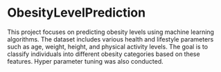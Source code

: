 # ObesityLevelPrediction
This project focuses on predicting obesity levels using machine learning algorithms. The dataset includes various health and lifestyle parameters such as age, weight, height, and physical activity levels. The goal is to classify individuals into different obesity categories based on these features. Hyper parameter tuning was also conducted.
